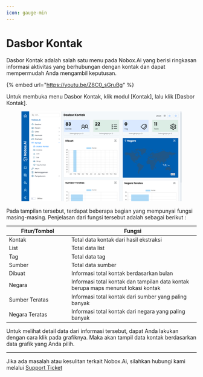 ```yaml
---
icon: gauge-min
---
```


# Dasbor Kontak

Dasbor Kontak adalah salah satu menu pada Nobox.Ai yang berisi ringkasan informasi aktivitas yang berhubungan dengan kontak dan dapat mempermudah Anda mengambil keputusan.

{% embed url="https://youtu.be/Z8C0_sGruBg" %}

Untuk membuka menu Dasbor Kontak, klik modul \[Kontak], lalu klik \[Dasbor Kontak].

<figure><img src="../../.gitbook/assets/Dasbor Kontak.png" alt=""><figcaption></figcaption></figure>

Pada tampilan tersebut, terdapat beberapa bagian yang mempunyai fungsi masing-masing. Penjelasan dari fungsi tersebut adalah sebagai berikut :

<table><thead><tr><th width="151.4000244140625">Fitur/Tombol</th><th>Fungsi</th></tr></thead><tbody><tr><td>Kontak</td><td>Total data kontak dari hasil ekstraksi</td></tr><tr><td>List</td><td>Total data list</td></tr><tr><td>Tag</td><td>Total data tag</td></tr><tr><td>Sumber</td><td>Total data sumber</td></tr><tr><td>Dibuat</td><td>Informasi total kontak berdasarkan bulan</td></tr><tr><td>Negara</td><td>Informasi total kontak dan tampilan data kontak berupa maps menurut lokasi kontak</td></tr><tr><td>Sumber Teratas</td><td>Informasi total kontak dari sumber yang paling banyak</td></tr><tr><td>Negara Teratas</td><td>Informasi total kontak dari negara yang paling banyak</td></tr></tbody></table>

Untuk melihat detail data dari informasi tersebut, dapat Anda lakukan dengan cara klik pada grafiknya. Maka akan tampil data kontak berdasarkan data grafik yang Anda pilih.

***

Jika ada masalah atau kesulitan terkait Nobox.Ai, silahkan hubungi kami melalui [Support Ticket](https://crm.nobox.ai/clients/tickets)
